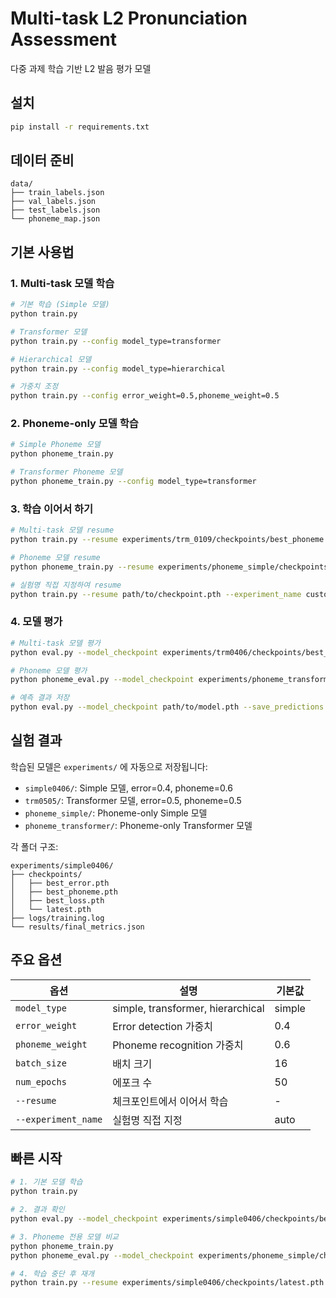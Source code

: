 # Multi-task L2 Pronunciation Assessment

다중 과제 학습 기반 L2 발음 평가 모델

## 설치

```bash
pip install -r requirements.txt
```

## 데이터 준비

```
data/
├── train_labels.json
├── val_labels.json  
├── test_labels.json
└── phoneme_map.json
```

## 기본 사용법

### 1. Multi-task 모델 학습

```bash
# 기본 학습 (Simple 모델)
python train.py

# Transformer 모델
python train.py --config model_type=transformer

# Hierarchical 모델  
python train.py --config model_type=hierarchical

# 가중치 조정
python train.py --config error_weight=0.5,phoneme_weight=0.5
```

### 2. Phoneme-only 모델 학습

```bash
# Simple Phoneme 모델
python phoneme_train.py

# Transformer Phoneme 모델
python phoneme_train.py --config model_type=transformer
```

### 3. 학습 이어서 하기

```bash
# Multi-task 모델 resume
python train.py --resume experiments/trm_0109/checkpoints/best_phoneme.pth

# Phoneme 모델 resume
python phoneme_train.py --resume experiments/phoneme_simple/checkpoints/latest.pth

# 실험명 직접 지정하여 resume
python train.py --resume path/to/checkpoint.pth --experiment_name custom_name
```

### 4. 모델 평가

```bash
# Multi-task 모델 평가
python eval.py --model_checkpoint experiments/trm0406/checkpoints/best_phoneme.pth

# Phoneme 모델 평가  
python phoneme_eval.py --model_checkpoint experiments/phoneme_transformer/checkpoints/best_phoneme.pth

# 예측 결과 저장
python eval.py --model_checkpoint path/to/model.pth --save_predictions
```

## 실험 결과

학습된 모델은 `experiments/` 에 자동으로 저장됩니다:

- `simple0406/`: Simple 모델, error=0.4, phoneme=0.6
- `trm0505/`: Transformer 모델, error=0.5, phoneme=0.5  
- `phoneme_simple/`: Phoneme-only Simple 모델
- `phoneme_transformer/`: Phoneme-only Transformer 모델

각 폴더 구조:
```
experiments/simple0406/
├── checkpoints/
│   ├── best_error.pth
│   ├── best_phoneme.pth
│   ├── best_loss.pth
│   └── latest.pth
├── logs/training.log
└── results/final_metrics.json
```

## 주요 옵션

| 옵션 | 설명 | 기본값 |
|------|------|-------|
| `model_type` | simple, transformer, hierarchical | simple |
| `error_weight` | Error detection 가중치 | 0.4 |
| `phoneme_weight` | Phoneme recognition 가중치 | 0.6 |
| `batch_size` | 배치 크기 | 16 |
| `num_epochs` | 에포크 수 | 50 |
| `--resume` | 체크포인트에서 이어서 학습 | - |
| `--experiment_name` | 실험명 직접 지정 | auto |

## 빠른 시작

```bash
# 1. 기본 모델 학습
python train.py

# 2. 결과 확인
python eval.py --model_checkpoint experiments/simple0406/checkpoints/best_phoneme.pth

# 3. Phoneme 전용 모델 비교
python phoneme_train.py
python phoneme_eval.py --model_checkpoint experiments/phoneme_simple/checkpoints/best_phoneme.pth

# 4. 학습 중단 후 재개
python train.py --resume experiments/simple0406/checkpoints/latest.pth
```